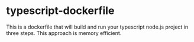 # typescript-dockerfile

This is a dockerfile that will build and run your typescript node.js project in three steps. This approach is memory efficient.
